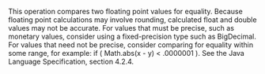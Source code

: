 This operation compares two floating point values for equality. Because floating point calculations may involve rounding, calculated float and double values may not be accurate. For values that must be precise, such as monetary values, consider using a fixed-precision type such as BigDecimal. For values that need not be precise, consider comparing for equality within some range, for example: if ( Math.abs(x - y) < .0000001 ). See the Java Language Specification, section 4.2.4.